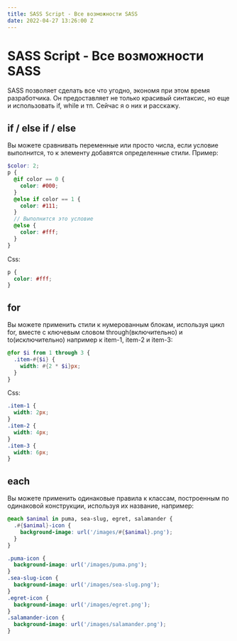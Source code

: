 ```yaml
---
title: SASS Script - Все возможности SASS
date: 2022-04-27 13:26:00 Z
---
```


# SASS Script - Все возможности SASS
SASS позволяет сделать все что угодно, экономя при этом время разработчика. Он предоставляет не только красивый синтаксис, но еще и использовать if, while и тп. Сейчас я о них и расскажу.

## if / else if / else
Вы можете сравнивать переменные или просто числа, если условие выполнится, то к элементу добавятся определенные стили.
Пример:
```scss
$color: 2;
p {
  @if color == 0 {
    color: #000;
  }
  @else if color == 1 {
    color: #111;
  }
  // Выполнится это условие
  @else {
    color: #fff;
  }
}
```
Css:
```css
p {
  color: #fff;
}
```

## for
Вы можете применить стили к нумерованным блокам, используя цикл for, вместе с ключевым словом through(включительно) и to(исключительно) например к item-1, item-2 и item-3:
```scss 
@for $i from 1 through 3 {
  .item-#{$i} { 
    width: #{2 * $i}px; 
  }
}
```
Css:
```css
.item-1 {
  width: 2px;
}
.item-2 {
  width: 4px;
}
.item-3 {
  width: 6px;
}
```

## each
Вы можете применить одинаковые правила к классам, построенным по одинаковой конструкции, используя их название, например:
```scss
@each $animal in puma, sea-slug, egret, salamander {
  .#{$animal}-icon {
    background-image: url('/images/#{$animal}.png');
  }
}
```
```css
.puma-icon {
  background-image: url('/images/puma.png');
}
.sea-slug-icon {
  background-image: url('/images/sea-slug.png'); 
}
.egret-icon {
  background-image: url('/images/egret.png'); 
}
.salamander-icon {
  background-image: url('/images/salamander.png'); 
}
```